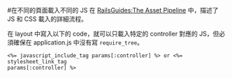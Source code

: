 #在不同的頁面載入不同的 JS
在 [RailsGuides:The Asset Pipeline](http://guides.rubyonrails.org/asset_pipeline.html) 中，描述了 JS 和 CSS 載入的詳細流程。


在 layout 中寫入以下的 code，就可以只載入特定的 controller 對應的 JS，但必須確保在 application.js 中沒有寫 `require_tree`。

```
<%= javascript_include_tag params[:controller] %> or <%= stylesheet_link_tag
params[:controller] %>
```
